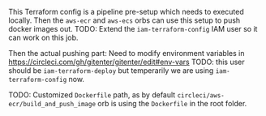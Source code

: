 This Terraform config is a pipeline pre-setup which needs to executed locally. Then the `aws-ecr` and `aws-ecs` orbs can use this setup to push docker images out. TODO: Extend the `iam-terraform-config` IAM user so it can work on this job.

Then the actual pushing part: Need to modify environment variables in https://circleci.com/gh/gitenter/gitenter/edit#env-vars TODO: this user should be `iam-terraform-deploy` but temperarily we are using `iam-terraform-config` now.

TODO: Customized `Dockerfile` path, as by default `circleci/aws-ecr/build_and_push_image` orb is using the `Dockerfile` in the root folder.
